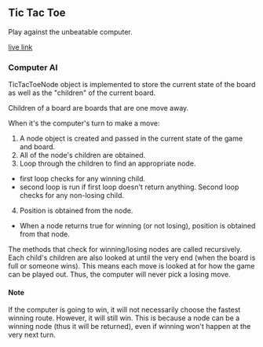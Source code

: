 ## Tic Tac Toe

Play against the unbeatable computer.

[live link][live]

[live]: http://lilianchen1.github.io/TicTacToe/index.html

### Computer AI

TicTacToeNode object is implemented to store the current state of the board as well as the "children" of the current board.

Children of a board are boards that are one move away.

When it's the computer's turn to make a move:

1. A node object is created and passed in the current state of the game and board.
2. All of the node's children are obtained.
3. Loop through the children to find an appropriate node.
  - first loop checks for any winning child.
  - second loop is run if first loop doesn't return anything. Second loop checks for any non-losing child.
4. Position is obtained from the node.
  - When a node returns true for winning (or not losing), position is obtained from that node.

The methods that check for winning/losing nodes are called recursively. Each child's children are also looked at until the very end (when the board is full or someone wins). This means each move is looked at for how the game can be played out. Thus, the computer will never pick a losing move.


#### Note

If the computer is going to win, it will not necessarily choose the fastest winning route. However, it will still win. This is because a node can be a winning node (thus it will be returned), even if winning won't happen at the very next turn.
